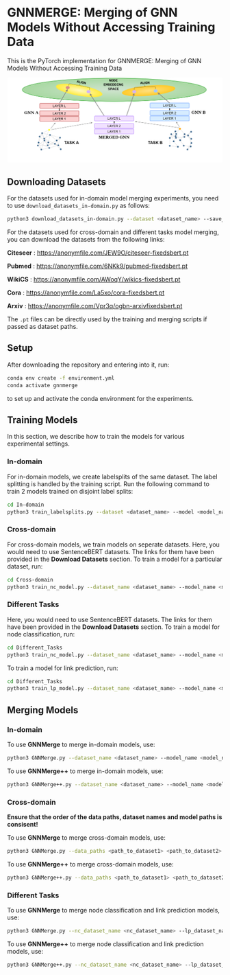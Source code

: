 # GNNMERGE: Merging of GNN Models Without Accessing Training Data

This is the PyTorch implementation for GNNMERGE: Merging of GNN Models Without Accessing Training Data

![GNNMerge](Model_Merging.png)

## Downloading Datasets

For the datasets used for in-domain model merging experiments, you need to use `download_datasets_in-domain.py` as follows:
```bash
python3 download_datasets_in-domain.py --dataset <dataset_name> --save_path <path_to_save_dataset>
```

For the datasets used for cross-domain and different tasks model merging, you can download the datasets from the following links:

**Citeseer** : https://anonymfile.com/JEW9O/citeseer-fixedsbert.pt

**Pubmed** : https://anonymfile.com/6NKk9/pubmed-fixedsbert.pt

**WikiCS** : https://anonymfile.com/AWoqY/wikics-fixedsbert.pt

**Cora** : https://anonymfile.com/La5xo/cora-fixedsbert.pt

**Arxiv** : https://anonymfile.com/Vpr3q/ogbn-arxivfixedsbert.pt

The `.pt` files can be directly used by the training and merging scripts if passed as dataset paths.
## Setup

After downloading the repository and entering into it, run:
```bash
conda env create -f environment.yml
conda activate gnnmerge
``` 
to set up and activate the conda environment for the experiments.

## Training Models

In this section, we describe how to train the models for various experimental settings.
### In-domain

For in-domain models, we create labelsplits of the same dataset. The label splitting is handled by the training script. Run the following command to train 2 models trained on disjoint label splits:

```bash
cd In-domain
python3 train_labelsplits.py --dataset <dataset_name> --model <model_name> --data_path <path_to_dataset> --model1_save_path <path_to_save_model1> --model2_save_path <path_to_save_model2> --logs_path <path_to_save_logs>
```
### Cross-domain
For cross-domain models, we train models on seperate datasets. Here, you would need to use SentenceBERT datasets. The links for them have been provided in the **Download Datasets** section. To train a model for a particular dataset, run:
```bash
cd Cross-domain
python3 train_nc_model.py --dataset_name <dataset_name> --model_name <model_name> --data_path <path_to_dataset> --logs_path <path_to_save_logs> --model_save_path <path_to_save_model>
```

### Different Tasks
Here, you would need to use SentenceBERT datasets. The links for them have been provided in the **Download Datasets** section. To train a model for node classification, run:
```bash
cd Different_Tasks
python3 train_nc_model.py --dataset_name <dataset_name> --model_name <model_name> --data_path <path_to_dataset> --logs_path <path_to_save_logs> --model_save_path <path_to_save_model>
```
To train a model for link prediction, run:
```bash
cd Different_Tasks
python3 train_lp_model.py --dataset_name <dataset_name> --model_name <model_name> --data_path <path_to_dataset> --logs_path <path_to_save_logs> --model_save_path <path_to_save_model>
```
## Merging Models

### In-domain

To use **GNNMerge** to merge in-domain models, use:
```bash
python3 GNNMerge.py --dataset_name <dataset_name> --model_name <model_name> --data_path <path_to_dataset> --model1_path <path_to_first_model> --model2_path <path_to_second_model> --logs_path <path_to_save_logs>
```
To use **GNNMerge++** to merge in-domain models, use:
```bash
python3 GNNMerge++.py --dataset_name <dataset_name> --model_name <model_name> --data_path <path_to_dataset> --model1_path <path_to_first_model> --model2_path <path_to_second_model> --logs_path <path_to_save_logs>
```

### Cross-domain

**Ensure that the order of the data paths, dataset names and model paths is consisent!**

To use **GNNMerge** to merge cross-domain models, use:
```bash
python3 GNNMerge.py --data_paths <path_to_dataset1> <path_to_dataset2> ... --dataset_names <dataset_name1> <dataset_name2> ... --model_paths <path_to_model1> <path_to_model2> ... --model_name <model_name> --logs_path <path_to_save_logs>
```

To use **GNNMerge++** to merge cross-domain models, use:
```bash
python3 GNNMerge++.py --data_paths <path_to_dataset1> <path_to_dataset2> ... --dataset_names <dataset_name1> <dataset_name2> ... --model_paths <path_to_model1> <path_to_model2> ... --model_name <model_name> --logs_path <path_to_save_logs>
```

### Different Tasks

To use **GNNMerge** to merge node classification and link prediction models, use:
```bash
python3 GNNMerge.py --nc_dataset_name <nc_dataset_name> --lp_dataset_name <lp_dataset_name> --model_name <model_name> --nc_data_path <path_to_nc_dataset> --lp_data_path <path_to_lp_dataset> --nc_model_path <path_to_nc_model> --lp_model_path <path_to_lp_model> --logs_path <path_to_save_logs>
```

To use **GNNMerge++** to merge node classification and link prediction models, use:
```bash
python3 GNNMerge++.py --nc_dataset_name <nc_dataset_name> --lp_dataset_name <lp_dataset_name> --model_name <model_name> --nc_data_path <path_to_nc_dataset> --lp_data_path <path_to_lp_dataset> --nc_model_path <path_to_nc_model> --lp_model_path <path_to_lp_model> --logs_path <path_to_save_logs>
```